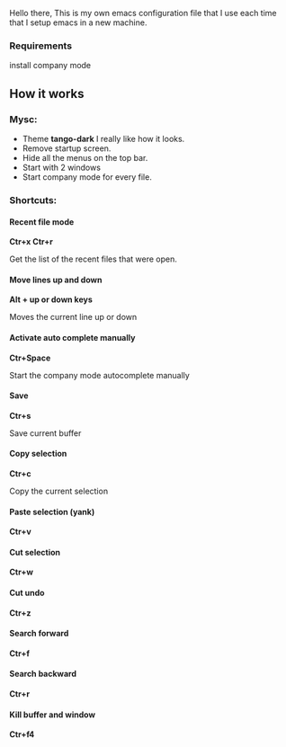 Hello there,
This is my own emacs configuration file that I use each time that I setup emacs in a new machine.

### Requirements
install company mode

## How it works

### Mysc:

- Theme **tango-dark** I really like how it looks.
- Remove startup screen.
- Hide all the menus on the top bar.
- Start with 2 windows
- Start company mode for every file.

### Shortcuts:

#### Recent file mode

**Ctr+x Ctr+r**

Get the list of the recent files that were open.

#### Move lines up and down

**Alt + up or down keys**

Moves the current line up or down

#### Activate auto complete manually

**Ctr+Space**

Start the company mode autocomplete manually

#### Save

**Ctr+s**

Save current buffer 

#### Copy selection

**Ctr+c**

Copy the current selection

#### Paste selection (yank)

**Ctr+v**

#### Cut selection

**Ctr+w**

#### Cut undo

**Ctr+z**


#### Search forward

**Ctr+f**


#### Search backward

**Ctr+r**


#### Kill buffer and window

**Ctr+f4**




